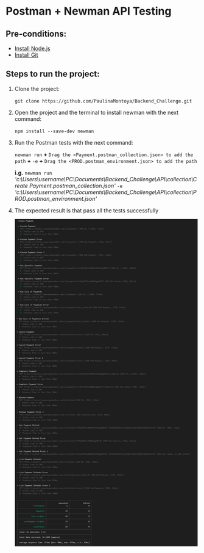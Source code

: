 # Postman + Newman API Testing

## Pre-conditions:
- [Install Node.js](https://nodejs.org/en/download/current/)
- [Install Git](https://git-scm.com/downloads)

## Steps to run the project:
1. Clone the project:

    `git clone https://github.com/PaulinaMontoya/Backend_Challenge.git`

2. Open the project and the terminal to install newman with the next command:

    `npm install --save-dev newman`

3. Run the Postman tests with the next command:

    `newman run` **+** `Drag the <Payment.postman_collection.json> to add the path` **+** `-e` **+** `Drag the <PROD.postman_environment.json> to add the path`

    **i.g.** `newman run` *'c:\Users\username\PC\Documents\Backend_Challenge\API\collection\Create Payment.postman_collection.json'* `-e` *'c:\Users\username\PC\Documents\Backend_Challenge\API\collection\PROD.postman_environment.json'*

4. The expected result is that pass all the tests successfully

    ![](./img/TestReportTerminal.jpg)
